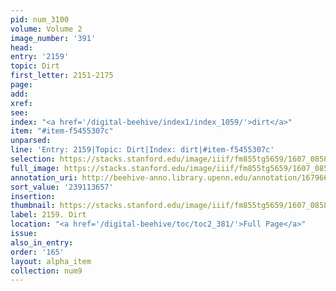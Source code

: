 ```yaml
---
pid: num_3100
volume: Volume 2
image_number: '391'
head:
entry: '2159'
topic: Dirt
first_letter: 2151-2175
page:
add:
xref:
see:
index: "<a href='/digital-beehive/index1/index_1059/'>dirt</a>"
item: "#item-f5455307c"
unparsed:
line: 'Entry: 2159|Topic: Dirt|Index: dirt|#item-f5455307c'
selection: https://stacks.stanford.edu/image/iiif/fm855tg5659/1607_0858/360,3657,2830,356/full/0/default.jpg
full_image: https://stacks.stanford.edu/image/iiif/fm855tg5659/1607_0858/full/full/0/default.jpg
annotation_uri: http://beehive-anno.library.upenn.edu/annotation/1679664717504
sort_value: '239113657'
insertion:
thumbnail: https://stacks.stanford.edu/image/iiif/fm855tg5659/1607_0858/360,3657,600,180/250,/0/default.jpg
label: 2159. Dirt
location: "<a href='/digital-beehive/toc/toc2_381/'>Full Page</a>"
issue:
also_in_entry:
order: '165'
layout: alpha_item
collection: num9
---
```

